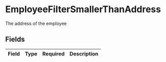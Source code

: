 # EmployeeFilterSmallerThanAddress

The address of the employee


## Fields

| Field       | Type        | Required    | Description |
| ----------- | ----------- | ----------- | ----------- |